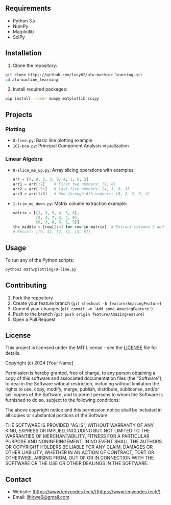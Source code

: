 
## Requirements

- Python 3.x
- NumPy
- Matplotlib
- SciPy

## Installation

1. Clone the repository:
```bash
git clone https://github.com/leny62/alu-machine_learning.git
cd alu-machine_learning
```

2. Install required packages:
```bash
pip install --user numpy matplotlib scipy
```

## Projects

### Plotting
- `0-line.py`: Basic line plotting example
- `101-pca.py`: Principal Component Analysis visualization

### Linear Algebra
- `0-slice_me_up.py`: Array slicing operations with examples:
  ```python
  arr = [9, 8, 2, 3, 9, 4, 1, 0, 3]
  arr1 = arr[:2]    # First two numbers: [9, 8]
  arr2 = arr[-5:]   # Last five numbers: [4, 1, 0, 3]
  arr3 = arr[1:6]   # 2nd through 6th numbers: [8, 2, 3, 9, 4]
  ```
- `1-trim_me_down.py`: Matrix column extraction example:
  ```python
  matrix = [[1, 3, 9, 4, 5, 8], 
            [2, 4, 7, 3, 4, 0], 
            [0, 3, 4, 6, 1, 5]]
  the_middle = [row[2:4] for row in matrix]  # Extract columns 3 and 4
  # Result: [[9, 4], [7, 3], [4, 6]]
  ```

## Usage

To run any of the Python scripts:

```bash
python3 math/plotting/0-line.py
```

## Contributing

1. Fork the repository
2. Create your feature branch (`git checkout -b feature/AmazingFeature`)
3. Commit your changes (`git commit -m 'Add some AmazingFeature'`)
4. Push to the branch (`git push origin feature/AmazingFeature`)
5. Open a Pull Request

## License

This project is licensed under the MIT License - see the [LICENSE](LICENSE) file for details.

Copyright (c) 2024 [Your Name]

Permission is hereby granted, free of charge, to any person obtaining a copy
of this software and associated documentation files (the "Software"), to deal
in the Software without restriction, including without limitation the rights
to use, copy, modify, merge, publish, distribute, sublicense, and/or sell
copies of the Software, and to permit persons to whom the Software is
furnished to do so, subject to the following conditions:

The above copyright notice and this permission notice shall be included in all
copies or substantial portions of the Software.

THE SOFTWARE IS PROVIDED "AS IS", WITHOUT WARRANTY OF ANY KIND, EXPRESS OR
IMPLIED, INCLUDING BUT NOT LIMITED TO THE WARRANTIES OF MERCHANTABILITY,
FITNESS FOR A PARTICULAR PURPOSE AND NONINFRINGEMENT. IN NO EVENT SHALL THE
AUTHORS OR COPYRIGHT HOLDERS BE LIABLE FOR ANY CLAIM, DAMAGES OR OTHER
LIABILITY, WHETHER IN AN ACTION OF CONTRACT, TORT OR OTHERWISE, ARISING FROM,
OUT OF OR IN CONNECTION WITH THE SOFTWARE OR THE USE OR OTHER DEALINGS IN THE
SOFTWARE.

## Contact

- Website: [https://www.lenycodes.tech/](https://www.lenycodes.tech/)
- Email: lihirwe6@gmail.com